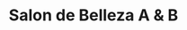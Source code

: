 ---
title: "Salon de Belleza A & B"
url: /ciudad-satelite/salon-de-belleza-a-und-b/
shop: Kosmetik
---